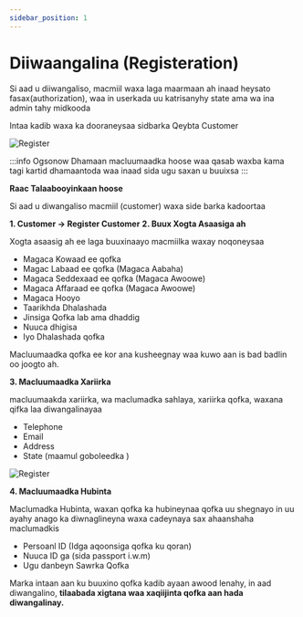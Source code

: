 ```yaml
---
sidebar_position: 1
---
```


# Diiwaangalina (Registeration)
Si aad u diiwangaliso, macmiil waxa laga maarmaan ah inaad heysato fasax(authorization), waa in userkada uu katrisanyhy state ama wa ina admin tahy midkooda

Intaa kadib waxa ka dooraneysaa sidbarka Qeybta Customer

![Register](/img/customers/customer-reg.png)

:::info Ogsonow
Dhamaan macluumaadka hoose waa qasab waxba kama tagi kartid dhamaantoda waa inaad sida ugu saxan u buuixsa
:::


**Raac Talaabooyinkaan hoose**

Si aad u diwangaliso macmiil (customer) waxa side barka kadoortaa



**1. Customer -> Register Customer**
**2. Buux Xogta Asaasiga ah**

Xogta asaasig ah ee laga buuxinaayo macmiilka waxay noqoneysaa
- Magaca Kowaad ee qofka 
- Magac Labaad ee qofka (Magaca Aabaha)
- Magaca Seddexaad ee qofka (Magaca Awoowe)
- Magaca Affaraad ee qofka (Magaca Awoowe)
- Magaca Hooyo 
- Taarikhda Dhalashada
- Jinsiga Qofka lab ama dhaddig 
- Nuuca dhigisa 
- Iyo Dhalashada qofka 

Macluumaadka qofka ee kor ana kusheegnay waa kuwo aan is bad badlin oo joogto ah. 

**3. Macluumaadka Xariirka**

macluumaakda xariirka, wa maclumadka sahlaya, xariirka qofka, waxana qifka laa diwangalinayaa

- Telephone
- Email
- Address
- State (maamul goboleedka )

![Register](/img/customers/customer-reg2.png)

**4. Macluumaadka Hubinta**

Maclumadka Hubinta, waxan qofka ka hubineynaa qofka uu shegnayo in uu ayahy anago ka diwnaglineyna waxa cadeynaya sax ahaanshaha maclumadkis

-  Persoanl ID (Idga aqoonsiga qofka ku qoran)
-  Nuuca ID ga (sida passport i.w.m)
-  Ugu danbeyn Sawrka Qofka 

Marka intaan aan ku buuxino qofka kadib ayaan awood lenahy, in aad diwangalino, **tilaabada xigtana waa xaqiijinta qofka aan hada diwangalinay.**
